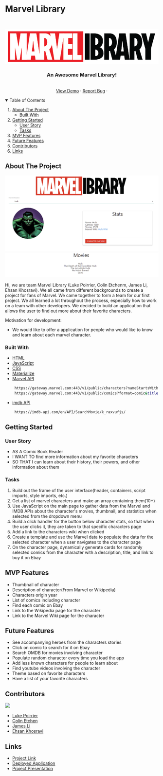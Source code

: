 # Marvel Library

<!-- PROJECT LOGO -->
<br />
<p align="center">
    <img src="https://github.com/lukecp5/marvel-library/blob/main/assets/images/marvel-library-logo.png?raw=true" alt="Logo">

  <h3 align="center">An Awesome Marvel Library!</h3>

  <p align="center">
<!--     <br />
    <a href="https://github.com/lukecp5/marvel-library"><strong>Explore the docs »</strong></a>
    <br /> -->
    <br />
    <a href="https://lukecp5.github.io/marvel-library/">View Demo</a>
    ·
    <a href="https://github.com/lukecp5/marvel-library/issues">Report Bug</a>
    ·
  </p>
</p>

<!-- TABLE OF CONTENTS -->
<details open="open">
  <summary>Table of Contents</summary>
  <ol>
    <li>
      <a href="#about-the-project">About The Project</a>
      <ul>
        <li><a href="#built-with">Built With</a></li>
      </ul>
    </li>
    <li>
      <a href="#getting-started">Getting Started</a>
      <ul>
        <li><a href="#user-story">User Story</a></li>
        <li><a href="#tasks">Tasks</a></li>
      </ul>
    </li>
    <li><a href="#mvp-features">MVP Features</a></li>
    <li><a href="#future-features">Future Features</a></li>
    <li><a href="#contributors">Contributors</a></li>
    <li><a href="#links">Links</a></li>
  </ol>
</details>

<!-- ABOUT THE PROJECT -->

## About The Project

![Screenshot of deployed application](https://github.com/lukecp5/marvel-library/blob/main/assets/images/screenshot.png?raw=true)

Hi, we are team Marvel Library (Luke Poirrier, Colin Etchenm, James Li, Ehsan Khosravi). We all came from different backgrounds to create a project for fans of Marvel. We came together to form a team for our first project. We all learned a lot throughout the process, especially how to work on a team with other developers. We decided to build an application that allows the user to find out more about their favorite characters. 

Motivation for development:

- We would like to offer a application for people who would like to know and learn about each marvel character.

### Built With
- [HTML](https://developer.mozilla.org/en-US/docs/Web/HTML)
- [JavaScript](https://developer.mozilla.org/en-US/docs/Web/JavaScript)
- [CSS](https://developer.mozilla.org/en-US/docs/Web/CSS)
- [Materialize](https://materializecss.com/)
- [Marvel API](https://developer.marvel.com/)
  ```sh
   https://gateway.marvel.com:443/v1/public/characters?nameStartsWith=Spider-Man&orderBy=name&apikey=c1847813d0c19807d9ed43f48afc4f36
   https://gateway.marvel.com:443/v1/public/comics?format=comic&titleStartsWith=spider&apikey=c1847813d0c19807d9ed43f48afc4f36
  ```
- [imdb API](https://imdb-api.com/)
  ```sh
   https://imdb-api.com/en/API/SearchMovie/k_raxvufjs/
  ```

<!-- GETTING STARTED -->

## Getting Started

### User Story

- AS A Comic Book Reader
- I WANT TO find more information about my favorite characters
- SO THAT I can learn about their history, their powers, and other information about them

### Tasks

1. Build out the frame of the user interface(header, containers, script imports, style imports, etc.)
2. Get a list of marvel characters and make an array containing them(10+)
3. Use JavaScript on the main page to gather data from the Marvel and IMDB APIs about the character's movies, thumbnail, and statistics when selected from the dropdown menu
4. Build a click handler for the button below character stats, so that when the user clicks it, they are taken to that specific characters page
5. Add a link to the characters wiki when clicked
6. Create a template and use the Marvel data to populate the data for the selected character when a user navigates to the character page
7. On the character page, dynamically generate cards for randomly selected comics from the character with a description, title, and link to buy it on Ebay

<!-- MVP Features -->
## MVP Features

- Thumbnail of character
- Description of character(From Marvel or Wikipedia)
- Characters origin year
- List of comics including character
- Find each comic on Ebay
- Link to the Wikipedia page for the character
- Link to the Marvel Wiki page for the character
<!-- Possible/Future features -->

## Future Features

- See accompanying heroes from the characters stories
- Click on comic to search for it on Ebay
- Search OMDB for movies involving character
- Populate random character every time you load the app
- Add less known characters for people to learn about
- Find youtube videos involving the character
- Theme based on favorite characters
- Have a list of your favorite characters

<!-- CONTRIBUTING -->

## Contributors

<a href = "https://github.com/marvel-library/graphs/contributors">
  <img src = "https://contrib.rocks/image?repo=lukecp5/marvel-library"/>
</a>
<!-- LICENSE -->

- [Luke Poirrier](https://github.com/lukecp5)
- [Colin Etchen](https://github.com/ColinEtchen)
- [James Li](https://github.com/jamesgli520)
- [Ehsan Khosravi](https://github.com/ekhosr)

## Links

- [Project Link](https://github.com/lukecp5/marvel-library)
- [Deployed Application](https://lukecp5.github.io/marvel-library/)
- [Project Presentation](https://docs.google.com/presentation/d/1oKPOn8cHUJo5kUJcxkRl0xatjMRL9nJlkxaoJtiMy0Q/edit?usp=sharing)
